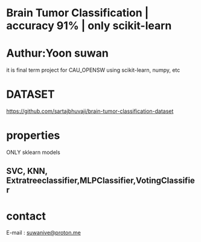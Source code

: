 # Brain Tumor Classification | accuracy 91% | only scikit-learn
# Authur:Yoon suwan
it is final term project for CAU_OPENSW
using scikit-learn, numpy, etc

# DATASET
https://github.com/sartajbhuvaji/brain-tumor-classification-dataset

# properties
ONLY sklearn models
## SVC, KNN, Extratreeclassifier,MLPClassifier,VotingClassifier

# contact
E-mail : suwanive@proton.me

